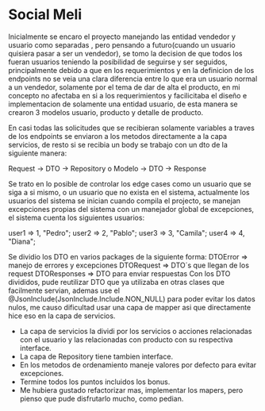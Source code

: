 # Social Meli

Inicialmente se encaro el proyecto manejando las entidad vendedor y usuario como separadas , pero pensando a futuro(cuando un usuario quisiera pasar a ser un vendedor), se tomo la decision de que todos los fueran usuarios teniendo la posibilidad de seguirse y ser seguidos, principalmente debido a que en los requerimientos y en la definicion de los endpoints no se veia una clara diferencia entre lo que era un usuario normal a un vendedor, solamente por el tema de dar de alta el producto, en mi concepto no afectaba en si a los requerimientos y facilicitaba el diseño e implementacion de solamente una entidad usuario, de esta manera se crearon 3 modelos usuario, producto y detalle de producto.

En casi todas las solicitudes que se recibieran solamente variables a traves de los endpoints se enviaron a los metodos directamente a la capa servicios, de resto si se recibia un body se trabajo con un dto de la siguiente manera:

Request -> DTO -> Repository o Modelo  -> DTO -> Response

Se trato en lo posible de controlar los edge cases como un usuario que se siga a si mismo, o un usuario que no exista en el sistema, actualmente los usuarios del sistema se inician cuando compila el projecto, se manejan excepciones propias del sistema con un manejador global de excepciones, el sistema cuenta los siguientes usuarios:

  user1 => 1, "Pedro";
  user2 => 2, "Pablo";
  user3 => 3, "Camila";
  user4 => 4, "Diana";
  
  Se dividio los DTO en varios packages de la siguiente forma:
  DTOError => manejo de errores y excepciones
  DTORequest => DTO´s que llegan de los request
  DTOResponses => DTO para enviar respuestas
  Con los DTO divididos, pude reutilizar DTO que ya utilizaba en otras clases que facilmente servian, ademas use el @JsonInclude(JsonInclude.Include.NON_NULL)
  para poder evitar los datos nulos, me causo dificultad usar una capa de mapper asi que directamente hice eso en la capa de servicios.
  
  
* La capa de servicios la dividi por los servicios o acciones relacionadas con el usuario y las relacionadas con producto con su respectiva interface.
* La capa de Repository tiene tambien interface.
* En los metodos de ordenamiento maneje valores por defecto para evitar excepciones.
* Termine todos los puntos incluidos los bonus.
* Me hubiera gustado refactorizar mas, implementar los mapers, pero pienso que pude disfrutarlo mucho, como pedian.

